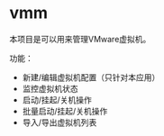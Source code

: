 # vmm
本项目是可以用来管理VMware虚拟机。

功能：

- 新建/编辑虚拟机配置（只针对本应用）
- 监控虚拟机状态
- 启动/挂起/关机操作
- 批量启动/挂起/关机操作
- 导入/导出虚拟机列表
